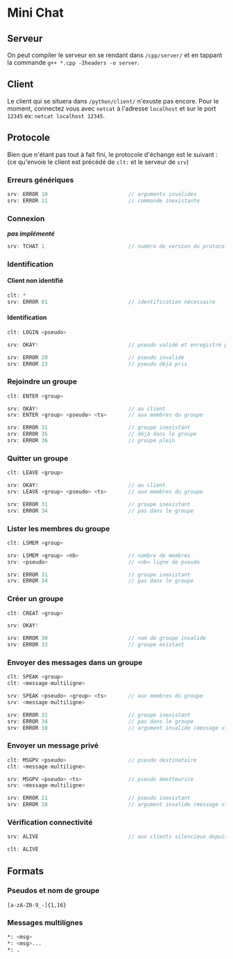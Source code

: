# Mini Chat

## Serveur

On peut compiler le serveur en se rendant dans ```/cpp/server/``` et en tappant la commande ```g++ *.cpp -Iheaders -o server```.


## Client

Le client qui se situera dans ```/python/client/``` n'exuste pas encore.
Pour le moment, connectez vous avec ```netcat``` à l'adresse ```localhost``` et sur le port ```12345``` ex: ```netcat localhost 12345```.

## Protocole

Bien que n'étant pas tout à fait fini, le protocole d'échange est le suivant : (ce qu'envoie le client est précédé de ```clt:``` et le serveur de ```srv```)

### Erreurs génériques

```cpp
srv: ERROR 10                          // arguments invalides
srv: ERROR 11                          // commande inexistante
```

### Connexion

_**pas implémenté**_

```cpp
srv: TCHAT 1                           // numéro de version du protocole
```

### Identification

#### Client non identifié
```cpp
clt: *
srv: ERROR 01                          // identification nécessaire
```

#### Identification
```cpp
clt: LOGIN <pseudo>

srv: OKAY!                             // pseudo validé et enregistré par le serveur

srv: ERROR 20                          // pseudo invalide
srv: ERROR 23                          // pseudo déjà pris
```

### Rejoindre un groupe

```cpp
clt: ENTER <group>

srv: OKAY!                             // au client
srv: ENTER <group> <pseudo> <ts>       // aux membres du groupe

srv: ERROR 31                          // groupe inexistant
srv: ERROR 35                          // déjà dans le groupe
srv: ERROR 36                          // groupe plein
```

### Quitter un groupe

```cpp
clt: LEAVE <group>

srv: OKAY!                             // au client
srv: LEAVE <group> <pseudo> <ts>       // aux membres du groupe

srv: ERROR 31                          // groupe inexistant
srv: ERROR 34                          // pas dans le groupe
```

### Lister les membres du groupe

```cpp
clt: LSMEM <group>

srv: LSMEM <group> <nb>                // nombre de membres
srv: <pseudo>                          // <nb> ligne de pseudo

srv: ERROR 31                          // groupe inexistant
srv: ERROR 34                          // pas dans le groupe
```

### Créer un groupe

```cpp
clt: CREAT <group>

srv: OKAY!

srv: ERROR 30                          // nom de groupe invalide
srv: ERROR 33                          // groupe existant
```

### Envoyer des messages dans un groupe

```cpp
clt: SPEAK <group>
clt: <message-multiligne>

srv: SPEAK <pseudo> <group> <ts>       // aux membres du groupe
srv: <message-multiligne>

srv: ERROR 31                          // groupe inexistant
srv: ERROR 34                          // pas dans le groupe
srv: ERROR 10                          // argument invalide (message vide)
```

### Envoyer un message privé

```cpp
clt: MSGPV <pseudo>                    // pseudo destinataire
clt: <message-multiligne>

srv: MSGPV <pseudo> <ts>               // pseudo émetteurice
srv: <message-multiligne>

srv: ERROR 21                          // pseudo inexistant
srv: ERROR 10                          // argument invalide (message vide)
```

### Vérification connectivité

```cpp
srv: ALIVE                             // aux clients silencieux depuis plus de 15s

clt: ALIVE
```

## Formats

### Pseudos et nom de groupe

```regex
[a-zA-Z0-9_-]{1,16}
```

### Messages multilignes

```bash
*: <msg>
*: <msg>...
*: .
```